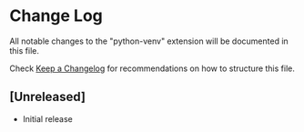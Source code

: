 # Change Log

All notable changes to the "python-venv" extension will be documented in this file.

Check [Keep a Changelog](http://keepachangelog.com/) for recommendations on how to structure this file.

## [Unreleased]

- Initial release